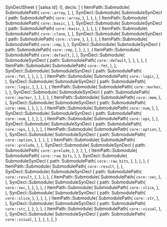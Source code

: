 SynDeclSheet {
    [salsa id]: 0,
    decls: [
        (
            ItemPath::Submodule(
                SubmodulePath(
                    `core::array`,
                ),
            ),
            SynDecl::Submodule(
                SubmoduleSynDecl {
                    path: SubmodulePath(
                        `core::array`,
                    ),
                },
            ),
        ),
        (
            ItemPath::Submodule(
                SubmodulePath(
                    `core::basic`,
                ),
            ),
            SynDecl::Submodule(
                SubmoduleSynDecl {
                    path: SubmodulePath(
                        `core::basic`,
                    ),
                },
            ),
        ),
        (
            ItemPath::Submodule(
                SubmodulePath(
                    `core::clone`,
                ),
            ),
            SynDecl::Submodule(
                SubmoduleSynDecl {
                    path: SubmodulePath(
                        `core::clone`,
                    ),
                },
            ),
        ),
        (
            ItemPath::Submodule(
                SubmodulePath(
                    `core::cmp`,
                ),
            ),
            SynDecl::Submodule(
                SubmoduleSynDecl {
                    path: SubmodulePath(
                        `core::cmp`,
                    ),
                },
            ),
        ),
        (
            ItemPath::Submodule(
                SubmodulePath(
                    `core::default`,
                ),
            ),
            SynDecl::Submodule(
                SubmoduleSynDecl {
                    path: SubmodulePath(
                        `core::default`,
                    ),
                },
            ),
        ),
        (
            ItemPath::Submodule(
                SubmodulePath(
                    `core::fmt`,
                ),
            ),
            SynDecl::Submodule(
                SubmoduleSynDecl {
                    path: SubmodulePath(
                        `core::fmt`,
                    ),
                },
            ),
        ),
        (
            ItemPath::Submodule(
                SubmodulePath(
                    `core::logic`,
                ),
            ),
            SynDecl::Submodule(
                SubmoduleSynDecl {
                    path: SubmodulePath(
                        `core::logic`,
                    ),
                },
            ),
        ),
        (
            ItemPath::Submodule(
                SubmodulePath(
                    `core::marker`,
                ),
            ),
            SynDecl::Submodule(
                SubmoduleSynDecl {
                    path: SubmodulePath(
                        `core::marker`,
                    ),
                },
            ),
        ),
        (
            ItemPath::Submodule(
                SubmodulePath(
                    `core::mem`,
                ),
            ),
            SynDecl::Submodule(
                SubmoduleSynDecl {
                    path: SubmodulePath(
                        `core::mem`,
                    ),
                },
            ),
        ),
        (
            ItemPath::Submodule(
                SubmodulePath(
                    `core::num`,
                ),
            ),
            SynDecl::Submodule(
                SubmoduleSynDecl {
                    path: SubmodulePath(
                        `core::num`,
                    ),
                },
            ),
        ),
        (
            ItemPath::Submodule(
                SubmodulePath(
                    `core::ops`,
                ),
            ),
            SynDecl::Submodule(
                SubmoduleSynDecl {
                    path: SubmodulePath(
                        `core::ops`,
                    ),
                },
            ),
        ),
        (
            ItemPath::Submodule(
                SubmodulePath(
                    `core::option`,
                ),
            ),
            SynDecl::Submodule(
                SubmoduleSynDecl {
                    path: SubmodulePath(
                        `core::option`,
                    ),
                },
            ),
        ),
        (
            ItemPath::Submodule(
                SubmodulePath(
                    `core::prelude`,
                ),
            ),
            SynDecl::Submodule(
                SubmoduleSynDecl {
                    path: SubmodulePath(
                        `core::prelude`,
                    ),
                },
            ),
        ),
        (
            ItemPath::Submodule(
                SubmodulePath(
                    `core::raw_bits`,
                ),
            ),
            SynDecl::Submodule(
                SubmoduleSynDecl {
                    path: SubmodulePath(
                        `core::raw_bits`,
                    ),
                },
            ),
        ),
        (
            ItemPath::Submodule(
                SubmodulePath(
                    `core::result`,
                ),
            ),
            SynDecl::Submodule(
                SubmoduleSynDecl {
                    path: SubmodulePath(
                        `core::result`,
                    ),
                },
            ),
        ),
        (
            ItemPath::Submodule(
                SubmodulePath(
                    `core::vec`,
                ),
            ),
            SynDecl::Submodule(
                SubmoduleSynDecl {
                    path: SubmodulePath(
                        `core::vec`,
                    ),
                },
            ),
        ),
        (
            ItemPath::Submodule(
                SubmodulePath(
                    `core::slice`,
                ),
            ),
            SynDecl::Submodule(
                SubmoduleSynDecl {
                    path: SubmodulePath(
                        `core::slice`,
                    ),
                },
            ),
        ),
        (
            ItemPath::Submodule(
                SubmodulePath(
                    `core::str`,
                ),
            ),
            SynDecl::Submodule(
                SubmoduleSynDecl {
                    path: SubmodulePath(
                        `core::str`,
                    ),
                },
            ),
        ),
        (
            ItemPath::Submodule(
                SubmodulePath(
                    `core::visual`,
                ),
            ),
            SynDecl::Submodule(
                SubmoduleSynDecl {
                    path: SubmodulePath(
                        `core::visual`,
                    ),
                },
            ),
        ),
    ],
}